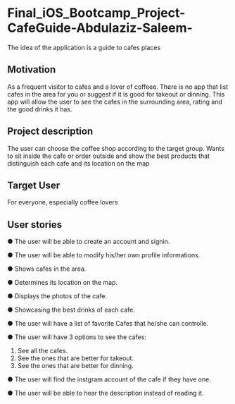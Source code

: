 # Final_iOS_Bootcamp_Project-CafeGuide-Abdulaziz-Saleem-
The idea of the application is a guide to cafes places

## Motivation
As a frequent visitor to cafes and a lover of coffeee. There is no app that list cafes in the area for you
or suggest if it is good for takeout or dinning. 
This app will allow the user to see the cafes in the surrounding area, rating and the good drinks it has.

## Project description
The user can choose the coffee shop according to the target group. Wants to sit inside the cafe or order outside and show the best products that distinguish each cafe and its location on the map

## Target User
For everyone, especially coffee lovers


## User stories
● The user will be able to create an account and signin.

● The user will be able to modify his/her own profile informations.

● Shows cafes in the area.

● Determines its location on the map.

● Displays the photos of the cafe.

● Showcasing the best drinks of each cafe.

● The user will have a list of favorite Cafes that he/she can controlle.

● The user will have 3 options to see the cafes:
  1. See all the cafes.
  2. See the ones that are better for takeout.
  3. See the ones that are better for dinning.
  
● The user will find the instgram account of the cafe if they have one.

● The user will be able to hear the description instead of reading it. 

